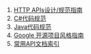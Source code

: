 1. [HTTP APIs设计/规范指南][HTTP API]
2. [C#代码规范][C#]
3. [Java代码规范][Java]
4. [Google 开源项目风格指南][Google]
5. [常用API文档索引][apidocs]


[HTTP API]:http-api
[C#]:csharp
[Java]:https://github.com/alibaba/p3c/
[Google]:https://github.com/zh-google-styleguide/zh-google-styleguide
[apidocs]:https://tool.oschina.net/apidocs
